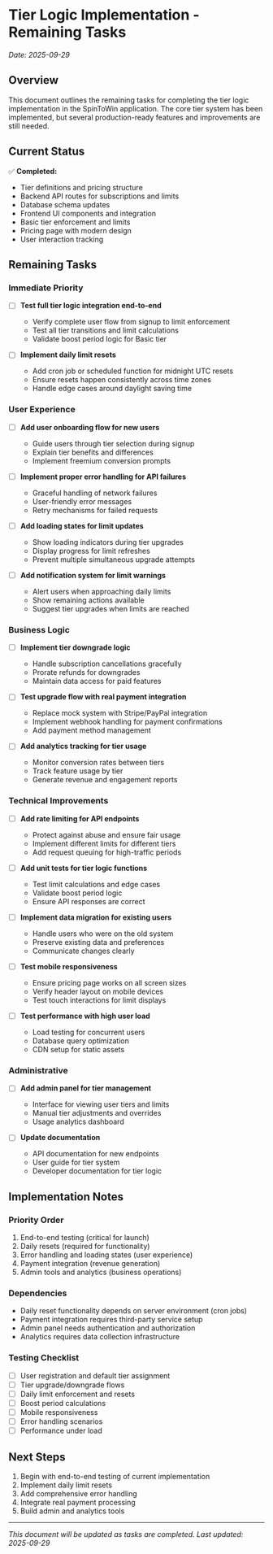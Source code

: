 # Tier Logic Implementation - Remaining Tasks

_Date: 2025-09-29_

## Overview

This document outlines the remaining tasks for completing the tier logic implementation in the SpinToWin application. The core tier system has been implemented, but several production-ready features and improvements are still needed.

## Current Status

✅ **Completed:**

- Tier definitions and pricing structure
- Backend API routes for subscriptions and limits
- Database schema updates
- Frontend UI components and integration
- Basic tier enforcement and limits
- Pricing page with modern design
- User interaction tracking

## Remaining Tasks

### **Immediate Priority**

- [ ] **Test full tier logic integration end-to-end**

  - Verify complete user flow from signup to limit enforcement
  - Test all tier transitions and limit calculations
  - Validate boost period logic for Basic tier

- [ ] **Implement daily limit resets**
  - Add cron job or scheduled function for midnight UTC resets
  - Ensure resets happen consistently across time zones
  - Handle edge cases around daylight saving time

### **User Experience**

- [ ] **Add user onboarding flow for new users**

  - Guide users through tier selection during signup
  - Explain tier benefits and differences
  - Implement freemium conversion prompts

- [ ] **Implement proper error handling for API failures**

  - Graceful handling of network failures
  - User-friendly error messages
  - Retry mechanisms for failed requests

- [ ] **Add loading states for limit updates**

  - Show loading indicators during tier upgrades
  - Display progress for limit refreshes
  - Prevent multiple simultaneous upgrade attempts

- [ ] **Add notification system for limit warnings**
  - Alert users when approaching daily limits
  - Show remaining actions available
  - Suggest tier upgrades when limits are reached

### **Business Logic**

- [ ] **Implement tier downgrade logic**

  - Handle subscription cancellations gracefully
  - Prorate refunds for downgrades
  - Maintain data access for paid features

- [ ] **Test upgrade flow with real payment integration**

  - Replace mock system with Stripe/PayPal integration
  - Implement webhook handling for payment confirmations
  - Add payment method management

- [ ] **Add analytics tracking for tier usage**
  - Monitor conversion rates between tiers
  - Track feature usage by tier
  - Generate revenue and engagement reports

### **Technical Improvements**

- [ ] **Add rate limiting for API endpoints**

  - Protect against abuse and ensure fair usage
  - Implement different limits for different tiers
  - Add request queuing for high-traffic periods

- [ ] **Add unit tests for tier logic functions**

  - Test limit calculations and edge cases
  - Validate boost period logic
  - Ensure API responses are correct

- [ ] **Implement data migration for existing users**

  - Handle users who were on the old system
  - Preserve existing data and preferences
  - Communicate changes clearly

- [ ] **Test mobile responsiveness**

  - Ensure pricing page works on all screen sizes
  - Verify header layout on mobile devices
  - Test touch interactions for limit displays

- [ ] **Test performance with high user load**
  - Load testing for concurrent users
  - Database query optimization
  - CDN setup for static assets

### **Administrative**

- [ ] **Add admin panel for tier management**

  - Interface for viewing user tiers and limits
  - Manual tier adjustments and overrides
  - Usage analytics dashboard

- [ ] **Update documentation**
  - API documentation for new endpoints
  - User guide for tier system
  - Developer documentation for tier logic

## Implementation Notes

### **Priority Order**

1. End-to-end testing (critical for launch)
2. Daily resets (required for functionality)
3. Error handling and loading states (user experience)
4. Payment integration (revenue generation)
5. Admin tools and analytics (business operations)

### **Dependencies**

- Daily reset functionality depends on server environment (cron jobs)
- Payment integration requires third-party service setup
- Admin panel needs authentication and authorization
- Analytics requires data collection infrastructure

### **Testing Checklist**

- [ ] User registration and default tier assignment
- [ ] Tier upgrade/downgrade flows
- [ ] Daily limit enforcement and resets
- [ ] Boost period calculations
- [ ] Mobile responsiveness
- [ ] Error handling scenarios
- [ ] Performance under load

## Next Steps

1. Begin with end-to-end testing of current implementation
2. Implement daily limit resets
3. Add comprehensive error handling
4. Integrate real payment processing
5. Build admin and analytics tools

---

_This document will be updated as tasks are completed. Last updated: 2025-09-29_
